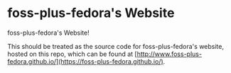 # foss-plus-fedora's Website
foss-plus-fedora's Website!

This should be treated as the source code for foss-plus-fedora's website, hosted on this repo, which can be found at [http://www.foss-plus-fedora.github.io/](https://foss-plus-fedora.github.io/).
